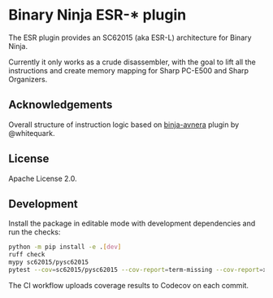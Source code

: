 # Binary Ninja ESR-* plugin

The ESR plugin provides an SC62015 (aka ESR-L) architecture for Binary Ninja.

Currently it only works as a crude disassembler, with the goal to lift all the
instructions and create memory mapping for Sharp PC-E500 and Sharp Organizers.

## Acknowledgements

Overall structure of instruction logic based on
[binja-avnera](https://github.com/whitequark/binja-avnera) plugin by
@whitequark.

## License

Apache License 2.0.

## Development

Install the package in editable mode with development dependencies and run the
checks:

```bash
python -m pip install -e .[dev]
ruff check
mypy sc62015/pysc62015
pytest --cov=sc62015/pysc62015 --cov-report=term-missing --cov-report=xml
```

The CI workflow uploads coverage results to Codecov on each commit.

